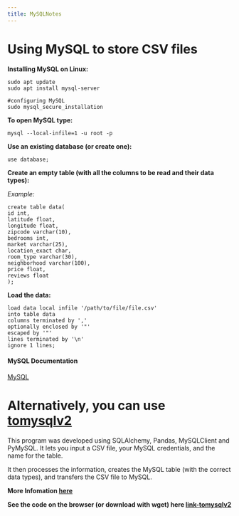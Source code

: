 ```yaml
---
title: MySQLNotes
---
```

# Using MySQL to store CSV files  

**Installing MySQL on Linux:**      
```
sudo apt update
sudo apt install mysql-server

#configuring MySQL 
sudo mysql_secure_installation
```  

**To open MySQL type:**     
```
mysql --local-infile=1 -u root -p
```    

**Use an existing database (or create one):**     
```
use database; 
```    
**Create an empty table (with all the columns to be read and their data types):**      

*Example:*    
```
create table data(
id int, 
latitude float, 
longitude float, 
zipcode varchar(10), 
bedrooms int, 
market varchar(25), 
location_exact char, 
room_type varchar(30), 
neighborhood varchar(100), 
price float, 
reviews float
);
```  

**Load the data:**    
```
load data local infile '/path/to/file/file.csv'
into table data
columns terminated by ','
optionally enclosed by '"'
escaped by '"'
lines terminated by '\n'
ignore 1 lines; 
```  

#### MySQL Documentation 
[MySQL](https://dev.mysql.com/doc/)  

# Alternatively, you can use [tomysqlv2](https://github.com/arcelioeperez/csvtomysql)    

This program was developed using SQLAlchemy, Pandas, MySQLClient and PyMySQL. It lets you input a CSV file, your MySQL credentials, and the name for the table.  

It then processes the information, creates the MySQL table (with the correct data types), and transfers the CSV file to MySQL. 

**More Infomation [here](https://github.com/arcelioeperez/csvtomysql)**    

**See the code on the browser (or download with wget) here [link-tomysqlv2](https://raw.githubusercontent.com/arcelioeperez/csvtomysql/main/tomysqlv2)**
